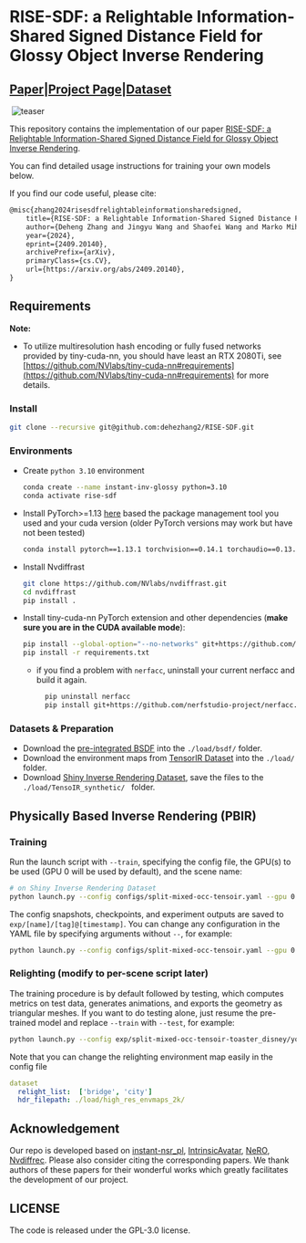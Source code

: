 # RISE-SDF: a Relightable Information-Shared Signed Distance Field for Glossy Object Inverse Rendering
## [Paper](https://www.arxiv.org/pdf/2409.20140)|[Project Page](https://dehezhang2.github.io/RISE-SDF/)|[Dataset](https://drive.google.com/drive/folders/1991eNN5-bMWK7aEHf99VU_iGZsH6FnAc?usp=drive_link)

​          ![teaser](./assets/teaser-1731247366796-2.gif)

This repository contains the implementation of our paper [RISE-SDF: a Relightable Information-Shared Signed Distance Field for Glossy Object Inverse Rendering](https://dehezhang2.github.io/RISE-SDF/).

You can find detailed usage instructions for training your own models below.

If you find our code useful, please cite:

```latex
@misc{zhang2024risesdfrelightableinformationsharedsigned,
	title={RISE-SDF: a Relightable Information-Shared Signed Distance Field for Glossy Object Inverse Rendering}, 
	author={Deheng Zhang and Jingyu Wang and Shaofei Wang and Marko Mihajlovic and Sergey Prokudin and Hendrik P. A. Lensch and Siyu Tang},
	year={2024},
	eprint={2409.20140},
	archivePrefix={arXiv},
	primaryClass={cs.CV},
	url={https://arxiv.org/abs/2409.20140}, 
}
```

## Requirements
**Note:**
- To utilize multiresolution hash encoding or fully fused networks provided by tiny-cuda-nn, you should have least an RTX 2080Ti, see [https://github.com/NVlabs/tiny-cuda-nn#requirements](https://github.com/NVlabs/tiny-cuda-nn#requirements) for more details.

### Install

```bash
git clone --recursive git@github.com:dehezhang2/RISE-SDF.git
```
### Environments

- Create `python 3.10` environment

  ```bash
  conda create --name instant-inv-glossy python=3.10
  conda activate rise-sdf
  ```

- Install PyTorch>=1.13 [here](https://pytorch.org/get-started/locally/) based the package management tool you used and your cuda version (older PyTorch versions may work but have not been tested)

  ```bash
  conda install pytorch==1.13.1 torchvision==0.14.1 torchaudio==0.13.1 pytorch-cuda=11.7 -c pytorch -c nvidia
  ```

- Install Nvdiffrast

  ```bash
  git clone https://github.com/NVlabs/nvdiffrast.git
  cd nvdiffrast
  pip install .
  ```

- Install tiny-cuda-nn PyTorch extension and other dependencies (**make sure you are in the CUDA available mode**): 

  ```bash
  pip install --global-option="--no-networks" git+https://github.com/NVlabs/tiny-cuda-nn#subdirectory=bindings/torch
  pip install -r requirements.txt
  ```

  - if you find a problem with `nerfacc`, uninstall your current nerfacc and build it again.
      ```bash
        pip uninstall nerfacc
        pip install git+https://github.com/nerfstudio-project/nerfacc.git
      ```

### Datasets & Preparation

* Download the [pre-integrated BSDF](https://github.com/liuyuan-pal/NeRO/blob/main/assets/bsdf_256_256.bin) into the `./load/bsdf/` folder.
* Download the environment maps from [TensorIR Dataset](https://drive.google.com/file/d/10WLc4zk2idf4xGb6nPL43OXTTHvAXSR3/view) into the `./load/` folder.
* Download [Shiny Inverse Rendering Dataset](https://drive.google.com/drive/folders/1991eNN5-bMWK7aEHf99VU_iGZsH6FnAc?usp=drive_link), save the files to the `./load/TensoIR_synthetic/ ` folder. 

## Physically Based Inverse Rendering (PBIR)

### Training

Run the launch script with `--train`, specifying the config file, the GPU(s) to be used (GPU 0 will be used by default), and the scene name:

```bash
# on Shiny Inverse Rendering Dataset
python launch.py --config configs/split-mixed-occ-tensoir.yaml --gpu 0 --train dataset.scene=toaster_disney 
```
The config snapshots, checkpoints, and experiment outputs are saved to `exp/[name]/[tag]@[timestamp]`. You can change any configuration in the YAML file by specifying arguments without `--`, for example:

```bash
python launch.py --config configs/split-mixed-occ-tensoir.yaml --gpu 0 --train dataset.scene=toaster_disney tag=iter50k seed=0 trainer.max_steps=50000
```

### Relighting (modify to per-scene script later)

The training procedure is by default followed by testing, which computes metrics on test data, generates animations, and exports the geometry as triangular meshes. If you want to do testing alone, just resume the pre-trained model and replace `--train` with `--test`, for example:

```bash
python launch.py --config exp/split-mixed-occ-tensoir-toaster_disney/your_experiment_directory/config/parsed.yaml --resume exp/split-mixed-occ-tensoir-toaster_disney/your_experiment_directory/ckpt/epoch\=0-step\=40000.ckpt --gpu 0 --test models.phys_kick_in_step=0
```

Note that you can change the relighting environment map easily in the config file

```yaml
dataset
  relight_list:  ['bridge', 'city']
  hdr_filepath: ./load/high_res_envmaps_2k/
```

## Acknowledgement

Our repo is developed based on [instant-nsr_pl](https://github.com/bennyguo/instant-nsr-pl), [IntrinsicAvatar](https://github.com/taconite/IntrinsicAvatar), [NeRO](https://github.com/liuyuan-pal/NeRO), [Nvdiffrec](https://github.com/NVlabs/nvdiffrec). Please also consider citing the corresponding papers. We thank authors of these papers for their wonderful works which greatly facilitates the development of our project.

## LICENSE

The code is released under the GPL-3.0 license.
